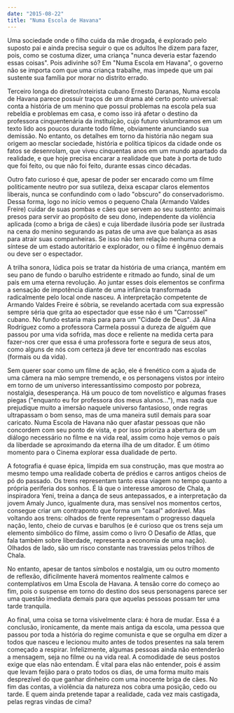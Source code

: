 ```yaml
---
date: "2015-08-22"
title: "Numa Escola de Havana"
---
```

Uma sociedade onde o filho cuida da mãe drogada, é explorado pelo suposto pai e ainda precisa seguir o que os adultos lhe dizem para fazer, pois, como se costuma dizer, uma criança "nunca deveria estar fazendo essas coisas". Pois adivinhe só? Em "Numa Escola em Havana", o governo não se importa com que uma criança trabalhe, mas impede que um pai sustente sua família por morar no distrito errado.

Terceiro longa do diretor/roteirista cubano Ernesto Daranas, Numa escola de Havana parece possuir traços de um drama até certo ponto universal: conta a história de um menino que possui problemas na escola pela sua rebeldia e problemas em casa, e como isso irá afetar o destino da professora cinquentenária da instituição, cujo futuro vislumbramos em um texto lido aos poucos durante todo filme, obviamente anunciando sua demissão. No entanto, os detalhes em torno da história não negam sua origem ao mesclar sociedade, história e política típicos da cidade onde os fatos se desenrolam, que viveu cinquentas anos em um mundo apartado da realidade, e que hoje precisa encarar a realidade que bate à porta de tudo que foi feito, ou que não foi feito, durante essas cinco décadas.

Outro fato curioso é que, apesar de poder ser encarado como um filme politicamente neutro por sua sutileza, deixa escapar claros elementos liberais, nunca se confundindo com o lado "obscuro" do conservadorismo. Dessa forma, logo no início vemos o pequeno Chala (Armando Valdes Freire) cuidar de suas pombas e cães que servem ao seu sustento: animais presos para servir ao propósito de seu dono, independente da violência aplicada (como a briga de cães) e cuja liberdade ilusória pode ser ilustrada na cena do menino segurando as patas de uma ave que balança as asas para atrair suas companheiras. Se isso não tem relação nenhuma com a síntese de um estado autoritário e explorador, ou o filme é ingênuo demais ou deve ser o espectador.

A trilha sonora, lúdica pois se tratar da história de uma criança, mantém em seu pano de fundo o barulho estridente e ritmado ao fundo, sinal de um país em uma eterna revolução. Ao juntar esses dois elementos se confirma a sensação de impotência diante de uma infância transformada radicalmente pelo local onde nasceu. A interpretação competente de Armando Valdes Freire é sóbria, se revelando acertada com sua expressão sempre séria que grita ao espectador que esse não é um "Carrossel" cubano. No fundo estaria mais para para um "Cidade de Deus". Já Alina Rodríguez como a professora Carmela possui a dureza de alguém que passou por uma vida sofrida, mas doce e reliente na medida certa para fazer-nos crer que essa é uma professora forte e segura de seus atos, como alguns de nós com certeza já deve ter encontrado nas escolas (formais ou da vida).

Sem querer soar como um filme de ação, ele é frenético com a ajuda de uma câmera na mão sempre tremendo, e os personagens vistos por inteiro em torno de um universo interessantíssimo composto por pobreza, nostalgia, desesperança. Há um pouco de tom novelístico e algumas frases piegas ("enquanto eu for professora dos meus alunos..."), mas nada que prejudique muito a imersão naquele universo fantasioso, onde regras ultrapassam o bom senso, mas de uma maneira sutil demais para soar caricato. Numa Escola de Havana não quer afastar pessoas que não concordem com seu ponto de vista, e por isso prioriza a abertura de um diálogo necessário no filme e na vida real, assim como hoje vemos o país da liberdade se aproximando da eterna ilha de um ditador. É um ótimo momento para o Cinema explorar essa dualidade de perto.

A fotografia é quase épica, límpida em sua construção, mas que mostra ao mesmo tempo uma realidade coberta de prédios e carros antigos cheios de pó do passado. Os trens representam tanto essa viagem no tempo quanto a própria periferia dos sonhos. É lá que o interesse amoroso de Chala, a inspiradora Yeni, treina a dança de seus antepassados, e a interpretação da jovem Amaly Junco, igualmente dura, mas sensível nos momentos certos, consegue criar um contraponto que forma um "casal" adorável. Mas voltando aos trens: olhados de frente representam o progresso daquela nação, lento, cheio de curvas e barulhos (e é curioso que os trens seja um elemento simbólico do filme, assim como o livro O Desafio de Atlas, que fala também sobre liberdade, representa a economia de uma nação). Olhados de lado, são um risco constante nas travessias pelos trilhos de Chala.

No entanto, apesar de tantos símbolos e nostalgia, um ou outro momento de reflexão, dificilmente haverá momentos realmente calmos e contemplativos em Uma Escola de Havana. A tensão corre do começo ao fim, pois o suspense em torno do destino dos seus personagens parece ser uma questão imediata demais para que aquelas pessoas possam ter uma tarde tranquila.

Ao final, uma coisa se torna visivelmente clara: é hora de mudar. Essa é a conclusão, ironicamente, da mente mais antiga da escola, uma pessoa que passou por toda a história do regime comunista e que se orgulha em dizer a todos que nasceu e lecionou muito antes de todos presentes na sala terem começado a respirar. Infelizmente, algumas pessoas ainda não entenderão a mensagem, seja no filme ou na vida real. A comodidade de seus postos exige que elas não entendam. É vital para elas não entender, pois é assim que levam feijão para o prato todos os dias, de uma forma muito mais desprezível do que ganhar dinheiro com uma inocente briga de cães. No fim das contas, a violência da natureza nos cobra uma posição, cedo ou tarde. E quem ainda pretende tapar a realidade, cada vez mais castigada, pelas regras vindas de cima?
